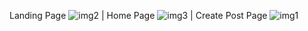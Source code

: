 Landing Page
![img2](https://github.com/roypaul21/BuggedPost/assets/79889856/c8c75d32-aa0e-4df1-8c33-c0b64a082d8f)
|
Home Page
![img3](https://github.com/roypaul21/BuggedPost/assets/79889856/67cbd967-0d80-4379-93c6-292937731324)
|
Create Post Page
![img1](https://github.com/roypaul21/BuggedPost/assets/79889856/28389c84-0f58-4f57-b070-baee29447d49)